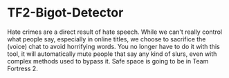 # TF2-Bigot-Detector
Hate crimes are a direct result of hate speech. While we can't really control what people say, especially in online titles, we choose to sacrifice the (voice) chat to avoid horrifying words. You no longer have to do it with this tool, it will automatically mute people that say any kind of slurs, even with complex methods used to bypass it. Safe space is going to be in Team Fortress 2.
